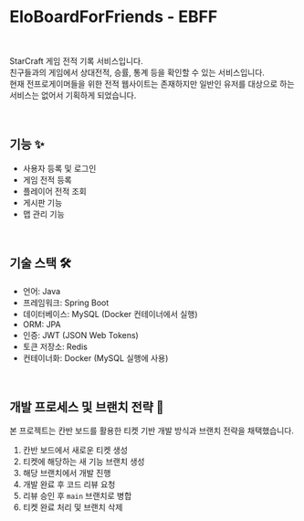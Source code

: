 # EloBoardForFriends - EBFF

<br>

StarCraft 게임 전적 기록 서비스입니다. <br>
친구들과의 게임에서 상대전적, 승률, 통계 등을 확인할 수 있는 서비스입니다. <br>
현재 전프로게이머들을 위한 전적 웹사이트는 존재하지만 일반인 유저를 대상으로 하는 서비스는 없어서 기획하게 되었습니다.

<br>

## 기능 ✨

- 사용자 등록 및 로그인
- 게임 전적 등록
- 플레이어 전적 조회
- 게시판 기능
- 맵 관리 기능

<br>

## 기술 스택 🛠️

- 언어: Java
- 프레임워크: Spring Boot
- 데이터베이스: MySQL (Docker 컨테이너에서 실행)
- ORM: JPA
- 인증: JWT (JSON Web Tokens)
- 토큰 저장소: Redis
- 컨테이너화: Docker (MySQL 실행에 사용)

<br>

## 개발 프로세스 및 브랜치 전략 🚀

본 프로젝트는 칸반 보드를 활용한 티켓 기반 개발 방식과 브랜치 전략을 채택했습니다.

1. 칸반 보드에서 새로운 티켓 생성
2. 티켓에 해당하는 새 기능 브랜치 생성
3. 해당 브랜치에서 개발 진행
4. 개발 완료 후 코드 리뷰 요청
5. 리뷰 승인 후 `main` 브랜치로 병합
6. 티켓 완료 처리 및 브랜치 삭제
